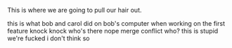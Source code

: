 This is where we are going to pull our hair out. 


this is what bob and carol did on bob's computer when working on the first feature
  knock knock
  who's there
nope
  merge conflict who?
  this is stupid we're fucked
i don't think so 

